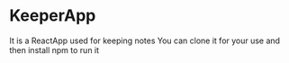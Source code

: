 # KeeperApp
It is a ReactApp used for keeping notes 
You can clone it for your use and then install npm to run it 
